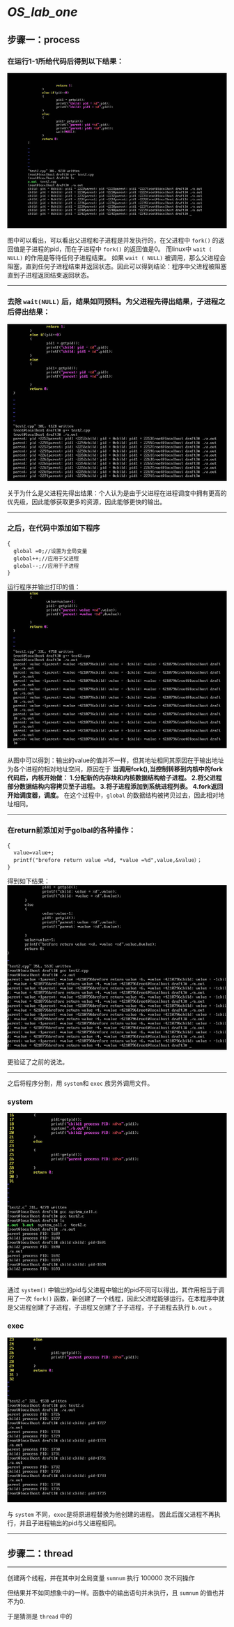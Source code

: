 # _OS_lab_one_
## 步骤一：process
### 在运行1-1所给代码后得到以下结果：

![初步实验](https://github.com/histok/For-operation-System-assignment/blob/main/first%20opera/test1/pic/1.jpg)

图中可以看出，可以看出父进程和子进程是并发执行的，在父进程中 `fork()` 的返回值是子进程的pid，而在子进程中 `fork()` 的返回值是0。 
而linux中 `wait ( NULL)` 的作用是等待任何子进程结束。 如果 `wait ( NULL)` 被调用，那么父进程会阻塞，直到任何子进程结束并返回状态。因此可以得到结论：程序中父进程被阻塞直到子进程返回结束返回状态。

---

### 去除 `wait(NULL)` 后，结果如同预料。为父进程先得出结果，子进程之后得出结果：

![除去wait后的结果](https://github.com/histok/For-operation-System-assignment/blob/main/first%20opera/test1/pic/2.jpg)

关于为什么是父进程先得出结果：个人认为是由于父进程在进程调度中拥有更高的优先级，因此能够获取更多的资源，因此能够更快的输出。

---

### 之后，在代码中添加如下程序
```
{
  global =0;//设置为全局变量
  global++;//应用于父进程
  global--;//应用于子进程
}
```

运行程序并输出打印的值：
![添加全局变量后](https://github.com/histok/For-operation-System-assignment/blob/main/first%20opera/test1/pic/3.jpg)

从图中可以得到：输出的value的值并不一样，但其地址相同其原因在于输出地址为各个进程的相对地址空间，原因在于 **当调用fork(),当控制转移到内核中的fork代码后，内核开始做： 1.分配新的内存块和内核数据结构给子进程。 2.将父进程部分数据结构内容拷贝至子进程。 3.将子进程添加到系统进程列表。 4.fork返回开始调度器，调度。** 在这个过程中，`global` 的数据结构被拷贝过去，因此相对地址相同。

---

### 在return前添加对于golbal的各种操作：
```
{
  value=value+;
  printf("brefore return value =%d, *value =%d",value,&value）；
}
```

得到如下结果：
 ![return前添加程序](https://github.com/histok/For-operation-System-assignment/blob/main/first%20opera/test1/pic/4.jpg)

 更验证了之前的说法。

---

之后将程序分割，用 `system`和 `exec` 族另外调用文件。 

### system

![system](https://github.com/histok/For-operation-System-assignment/blob/main/first%20opera/test1/pic/7.jpg)

通过 `system()` 中输出的pid与父进程中输出的pid不同可以得出，其作用相当于调用了一次 `fork()` 函数，新创建了一个线程，因此父进程能够运行。在本程序中就是父进程创建了子进程，子进程又创建了子子进程，子子进程去执行 `b.out` 。


### exec

![exec](https://github.com/histok/For-operation-System-assignment/blob/main/first%20opera/test1/pic/8.jpg)

与 `system` 不同，`exec`是将原进程替换为他创建的进程。 因此后面父进程不再执行，并且子进程输出的pid与父进程相同。

---

## 步骤二：thread

---

创建两个线程，并在其中对全局变量 `sumnum` 执行 100000 次不同操作


但结果并不如同想象中的一样。函数中的输出语句并未执行，且 `sumnum` 的值也并不为0.

于是猜测是 `thread` 中的
